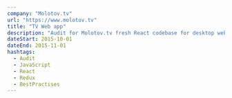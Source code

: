 ```yaml
---
company: "Molotov.tv"
url: "https://www.molotov.tv"
title: "TV Web app"
description: "Audit for Molotov.tv fresh React codebase for desktop website"
dateStart: 2015-10-01
dateEnd: 2015-11-01
hashtags:
  - Audit
  - JavaScript
  - React
  - Redux
  - BestPractises
---
```

